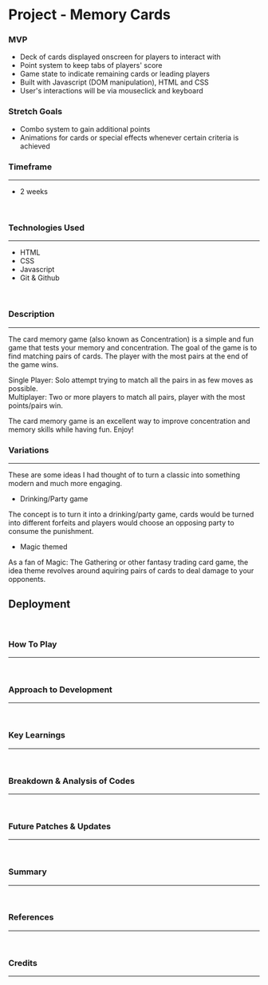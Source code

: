 # Project - Memory Cards

### MVP 

- Deck of cards displayed onscreen for players to interact with
- Point system to keep tabs of players' score
- Game state to indicate remaining cards or leading players 
- Built with Javascript (DOM manipulation), HTML and CSS
- User's interactions will be via mouseclick and keyboard<br> 

### Stretch Goals

 
- Combo system to gain additional points
- Animations for cards or special effects whenever certain criteria is achieved <br> 
 


### Timeframe
---
- 2 weeks 
<br> 

### Technologies Used
---
- HTML
- CSS
- Javascript 
- Git & Github
<br> 

### Description 

---
The card memory game (also known as Concentration) is a simple and fun game that tests your memory and concentration. The goal of the game is to find matching pairs of cards. The player with the most pairs at the end of the game wins.

Single Player: Solo attempt trying to match all the pairs in as few moves as possible. <br>
Multiplayer: Two or more players to match all pairs, player with the most points/pairs win. <br> 

The card memory game is an excellent way to improve concentration and memory skills while having fun. Enjoy!

### Variations
---
These are some ideas I had thought of to turn a classic into something modern and much more engaging. 

- Drinking/Party game
 
 The concept is to turn it into a drinking/party game, cards would be turned into different forfeits and players would choose an opposing party to consume the punishment. 

- Magic themed

As a fan of Magic: The Gathering or other fantasy trading card game, the idea theme revolves around aquiring pairs of cards to deal damage to your opponents. 
<br>

Deployment
---
<br>

### How To Play
---
<br>

### Approach to Development
---
<br>

### Key Learnings 
---
<br>

### Breakdown & Analysis of Codes 
---
<br>

### Future Patches & Updates
---
<br>

### Summary 
---
<br>

### References 
---
<br>

### Credits 
---
<br>